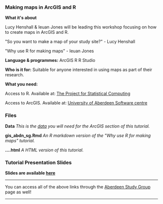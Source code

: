 ### Making maps in ArcGIS and R ###

**What it's about**

Lucy Henshall & Ieuan Jones will be leading this workshop focusing on how to create maps in ArcGIS and R.

"So you want to make a map of your study site?" - Lucy Henshall

"Why use R for making maps" - Ieuan Jones

**Language & programmes:**
ArcGIS 
R 
R Studio

**Who is it for:**
Suitable for anyone interested in using maps as part of their research.

**What you need:** 

Access to R. Available at: [The  Project for Statistical Computing](https://www.r-project.org/)

Access to ArcGIS. Available at: [University of Aberdeen Software centre](https://www.abdn.ac.uk/it/student/pcs/sds.php)


### Files


**Data** *This is the [data](https://drive.google.com/drive/folders/1pr2hZkJIjKTlzaap9uq0lw3dKH41VK8L?usp=sharing) you will need for the ArcGIS section of this tutorial.* 

**gis_abdn_sg.Rmd** *An R markdown version of the "Why use R for making maps" tutorial.*

**....html** *A HTML version of this tutorial.*

### Tutorial Presentation Slides

**Slides are available [here](....)**

---

You can access all of the above links through the [Aberdeen Study Group](https://aberdeenstudygroup.github.io/studyGroup/lessons/) page  as well!

---
